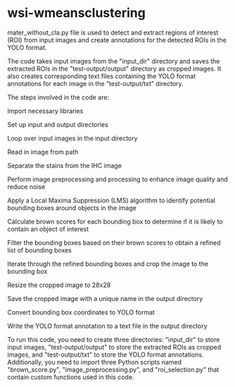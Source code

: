 # wsi-wmeansclustering

mater_without_cla.py file is used to detect and extract regions of interest (ROI) from input images and create annotations for the detected ROIs in the YOLO format.

The code takes input images from the "input_dir" directory and saves the extracted ROIs in the "test-output/output" directory as cropped images. It also creates corresponding text files containing the YOLO format annotations for each image in the "test-output/txt" directory.

The steps involved in the code are:

Import necessary libraries

Set up input and output directories

Loop over input images in the input directory

Read in image from path

Separate the stains from the IHC image

Perform image preprocessing and processing to enhance image quality and reduce noise

Apply a Local Maxima Suppression (LMS) algorithm to identify potential bounding boxes around objects in the image

Calculate brown scores for each bounding box to determine if it is likely to contain an object of interest

Filter the bounding boxes based on their brown scores to obtain a refined list of bounding boxes

Iterate through the refined bounding boxes and crop the image to the bounding box

Resize the cropped image to 28x28

Save the cropped image with a unique name in the output directory

Convert bounding box coordinates to YOLO format

Write the YOLO format annotation to a text file in the output directory

To run this code, you need to create three directories: "input_dir" to store input images, "test-output/output" to store the extracted ROIs as cropped images, and "test-output/txt" to store the YOLO format annotations. Additionally, you need to import three Python scripts named "brown_score.py", "image_preprocessing.py", and "roi_selection.py" that contain custom functions used in this code.
